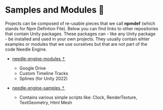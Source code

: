 # Samples and Modules 🔭

Projects can be composed of re-usable pieces that we call **npmdef** (which stands for Npm Defintion File). Below you can find links to other repositories that contain Unity packages. These packages can - like any Unity package - be installed and used in your own projects. They usually contain eihter examples or modules that we use ourselves but that are not part of the code Needle Engine.

- [needle-engine-modules ⇡](https://github.com/needle-tools/needle-engine-modules) 
   - Google Drive
   - Custom Timeline Tracks
   - Splines (for Unity 2022)

- [needle-engine-samples ⇡](https://github.com/needle-tools/needle-engine-modules)
  - Contains various simple scripts like: Clock, RenderTexture, TextGeometry, Html Mesh
